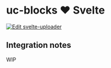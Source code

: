 # uc-blocks ❤️ Svelte

[![Edit svelte-uploader](https://codesandbox.io/static/img/play-codesandbox.svg)](https://codesandbox.io/s/github/uploadcare/uc-blocks-examples/tree/main/examples/svelte-uploader/)

## Integration notes

WIP

